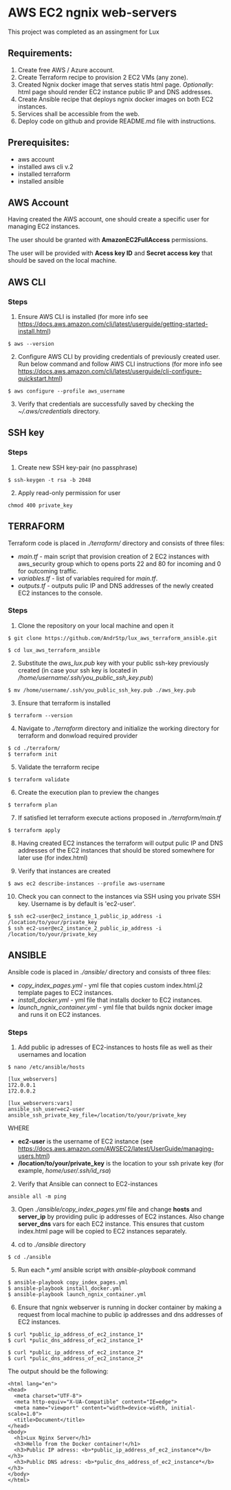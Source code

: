 # AWS EC2 ngnix web-servers
This project was completed as an assingment for Lux

## Requirements:
1. Create free AWS / Azure account.
2. Create Terraform recipe to provision 2 EC2 VMs (any zone).
3. Created Ngnix docker image that serves statis html page. *Optionally*: html page should render EC2 instance public IP and DNS addresses.
4. Create Ansible recipe that deploys ngnix docker images on both EC2 instances.
5. Services shall be accessible from the web.
6. Deploy code on github and provide README.md file with instructions.

## Prerequisites:
- aws account
- installed aws cli v.2
- installed terraform
- installed ansible

## AWS Account

Having created the AWS account, one should create a specific user for managing EC2 instances.

The user should be granted with **AmazonEC2FullAccess** permissions.

The user will be provided with **Acess key ID** and **Secret access key** that should be saved on the local machine.

## AWS CLI

### Steps 
1. Ensure AWS CLI is installed (for more info see https://docs.aws.amazon.com/cli/latest/userguide/getting-started-install.html)
```
$ aws --version
```

2. Configure AWS CLI by providing credentials of previously created user. Run below command and follow AWS CLI instructions (for more info see https://docs.aws.amazon.com/cli/latest/userguide/cli-configure-quickstart.html)

```
$ aws configure --profile aws_username
```

3. Verify that credentials are successfully saved by checking the *~/.aws/credentials* directory.


## SSH key

### Steps 
1. Create new SSH key-pair (no passphrase)
```
$ ssh-keygen -t rsa -b 2048
```

2. Apply read-only permission for user
```
chmod 400 private_key
```


## TERRAFORM

Terraform code is placed in *./terraform/* directory and consists of three files:

* *main.tf* - main script that provision creation of 2 EC2 instances with aws_security group which to opens ports 22 and 80 for incoming and 0 for outcoming traffic.
* *variables.tf* - list of variables required for *main.tf*.
* *outputs.tf* - outputs pulic IP and DNS addresses of the newly created EC2 instances to the console.

### Steps 

1. Clone the repository on your local machine and open it
```
$ git clone https://github.com/AndrStp/lux_aws_terraform_ansible.git
```
```
$ cd lux_aws_terraform_ansible
```

2. Substitute the *aws_lux.pub* key with your public ssh-key previously created (in case your ssh key is located in */home/username/.ssh/you_public_ssh_key.pub*)
```
$ mv /home/username/.ssh/you_public_ssh_key.pub ./aws_key.pub
```

3. Ensure that terraform is installed
```
$ terraform --version
```

4. Navigate to *./terraform* directory and initialize the working directory for terraform and donwload required provider
```
$ cd ./terraform/
$ terraform init
```

5. Validate the terraform recipe
```
$ terraform validate
```

6. Create the execution plan to preview the changes
```
$ terraform plan
```

7. If satisfied let terraform execute actions proposed in *./terraform/main.tf* 
```
$ terraform apply
```

8. Having created EC2 instances the terraform will output pulic IP and DNS addresses of the EC2 instances that should be stored somewhere for later use (for index.html)

9. Verify that instances are created 
```
$ aws ec2 describe-instances --profile aws-username
```

10. Check you can connect to the instances via SSH using you private SSH key. Username is by default is 'ec2-user'. 
```
$ ssh ec2-user@ec2_instance_1_public_ip_address -i /location/to/your/private_key
$ ssh ec2-user@ec2_instance_2_public_ip_address -i /location/to/your/private_key
```


## ANSIBLE

Ansible code is placed in *./ansible/* directory and consists of three files:

* *copy_index_pages.yml* - yml file that copies custom index.html.j2 template pages to EC2 instances. 
* *install_docker.yml* - yml file that installs docker to EC2 instances.
* *launch_ngnix_container.yml* - yml file that builds ngnix docker image and runs it on EC2 instances.

### Steps 

1. Add public ip adresses of EC2-instances to hosts file as well as their usernames and location 
```
$ nano /etc/ansible/hosts
```
```
[lux_webservers]
172.0.0.1
172.0.0.2

[lux_webservers:vars]                                                
ansible_ssh_user=ec2-user                                            
ansible_ssh_private_key_file=/location/to/your/private_key   
```

WHERE
- **ec2-user** is the username of EC2 instance (see https://docs.aws.amazon.com/AWSEC2/latest/UserGuide/managing-users.html)
- **/location/to/your/private_key** is the location to your ssh private key (for example, *home/user/.ssh/id_rsa*)

2. Verify that Ansible can connect to EC2-instances
```
ansible all -m ping
```

3. Open *./ansible/copy_index_pages.yml* file and change **hosts** and **server_ip** by providing pulic ip addresses of EC2 instances. Also change **server_dns** vars for each EC2 instance. This ensures that custom index.html page will be copied to EC2 instances separately.


4. cd to *./ansible* directory
```
$ cd ./ansible
```

5. Run each **.yml* ansible script with *ansible-playbook* command
```
$ ansible-playbook copy_index_pages.yml 
$ ansible-playbook install_docker.yml
$ ansible-playbook launch_ngnix_container.yml
```

6. Ensure that ngnix webserver is running in docker container by making a request from local machine to public ip addresses and dns addresses of EC2 instances.
```
$ curl *public_ip_address_of_ec2_instance_1*
$ curl *pulic_dns_address_of_ec2_instance_1*
```
```
$ curl *public_ip_address_of_ec2_instance_2*
$ curl *pulic_dns_address_of_ec2_instance_2*
```

The output should be the following:
```
<html lang="en">
<head>
  <meta charset="UTF-8">
  <meta http-equiv="X-UA-Compatible" content="IE=edge">
  <meta name="viewport" content="width=device-width, initial-scale=1.0">
  <title>Document</title>
</head>
<body>
  <h1>Lux Nginx Server</h1>
  <h3>Hello from the Docker container!</h1>
  <h3>Public IP adress: <b>*public_ip_address_of_ec2_instance*</b></h3>
  <h3>Public DNS adress: <b>*pulic_dns_address_of_ec2_instance*</b></h3>
</body>
</html>
```

